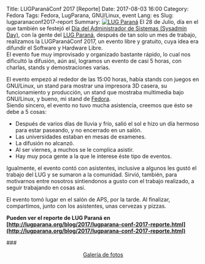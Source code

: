 Title: LUGParanáConf 2017 [Reporte]
Date: 2017-08-03 16:00
Category: Fedora
Tags: Fedora, LugParana, GNU/Linux, event
Lang: es
Slug: lugparanaconf2017-report
Summary: <a href="http://www.lugparana.org" target="_blank"><img alt="LUG Paraná" src="/images/static/lugparana-150.png" class="alignright"></a> El 28 de Julio, día en el que también se festejó el [Día del Administrador de Sistemas (Sysadmin Day)](http://sysadminday.com/), con la gente del [LUG Paraná](http://lugparana.org), después de tan solo un mes de trabajo, realizamos la LUGParanáConf 2017, un evento libre y gratuito, cuya idea era difundir el Software y Hardware Libre.</br> El evento fue muy improvisado y organizado bastante rápido, lo cual nos dificultó la difusión, aún así, logramos un evento de casi 5 horas, con charlas, stands y demostraciones varias.  

El evento empezó al rededor de las 15:00 horas, había stands con juegos en GNU/Linux, un stand para mostrar una impresora 3D casera, su funcionamiento y producción, un stand que mostraba multimedia bajo GNU/Linux, y bueno, mi stand de [Fedora](http://www.fedoraproject.org).  
Siendo sincero, el evento no tuvo mucha asistencia, creemos que ésto se debe a 5 cosas:  
  * Después de varios días de lluvia y frío, salió el sol e hizo un día hermoso para estar paseando, y no encerrado en un salón.  
  * Las universidades estaban en mesas de examenes.  
  * La difusión no alcanzó.  
  * Al ser viernes, a muchos se le complica asistir.  
  * Hay muy poca gente a la que le interese éste tipo de eventos.  

Igualmente, el evento contó con asistentes, inclusive a algunos les gustó el trabajo del LUG y se sumaron a la comunidad. Sirvió, también, para motivarnos entre nosotros sintiendonos a gusto con el trabajo realizado, a seguir trabajando en cosas así.  

El evento tomó lugar en el salón de APS, por la tarde. Al finalizar, compartimos, junto con los asistentes, unas cervezas y pizzas.  

**Pueden ver el reporte de LUG Paraná en [http://lugparana.org/blog/2017/lugparana-conf-2017-reporte.html](http://lugparana.org/blog/2017/lugparana-conf-2017-reporte.html)**  


###<center><a href="/images/galleries/2017/FADLatam2017" target="_blank">Galería de fotos</a></center>
